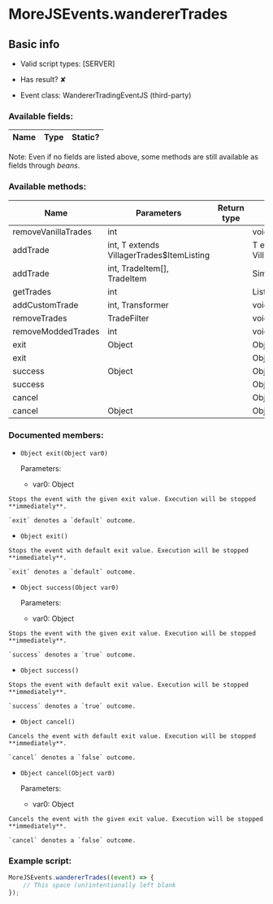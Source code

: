 # MoreJSEvents.wandererTrades

## Basic info

- Valid script types: [SERVER]

- Has result? ✘

- Event class: WandererTradingEventJS (third-party)

### Available fields:

| Name | Type | Static? |
| ---- | ---- | ------- |

Note: Even if no fields are listed above, some methods are still available as fields through *beans*.

### Available methods:

| Name | Parameters | Return type | Static? |
| ---- | ---------- | ----------- | ------- |
| removeVanillaTrades | int |  | void | ✘ |
| addTrade | int, T extends VillagerTrades$ItemListing |  | T extends VillagerTrades$ItemListing | ✘ |
| addTrade | int, TradeItem[], TradeItem |  | SimpleTrade | ✘ |
| getTrades | int |  | List<VillagerTrades$ItemListing> | ✘ |
| addCustomTrade | int, Transformer |  | void | ✘ |
| removeTrades | TradeFilter |  | void | ✘ |
| removeModdedTrades | int |  | void | ✘ |
| exit | Object |  | Object | ✘ |
| exit |  |  | Object | ✘ |
| success | Object |  | Object | ✘ |
| success |  |  | Object | ✘ |
| cancel |  |  | Object | ✘ |
| cancel | Object |  | Object | ✘ |


### Documented members:

- `Object exit(Object var0)`

  Parameters:
  - var0: Object

```
Stops the event with the given exit value. Execution will be stopped **immediately**.

`exit` denotes a `default` outcome.
```

- `Object exit()`
```
Stops the event with default exit value. Execution will be stopped **immediately**.

`exit` denotes a `default` outcome.
```

- `Object success(Object var0)`

  Parameters:
  - var0: Object

```
Stops the event with the given exit value. Execution will be stopped **immediately**.

`success` denotes a `true` outcome.
```

- `Object success()`
```
Stops the event with default exit value. Execution will be stopped **immediately**.

`success` denotes a `true` outcome.
```

- `Object cancel()`
```
Cancels the event with default exit value. Execution will be stopped **immediately**.

`cancel` denotes a `false` outcome.
```

- `Object cancel(Object var0)`

  Parameters:
  - var0: Object

```
Cancels the event with the given exit value. Execution will be stopped **immediately**.

`cancel` denotes a `false` outcome.
```



### Example script:

```js
MoreJSEvents.wandererTrades((event) => {
	// This space (un)intentionally left blank
});
```

